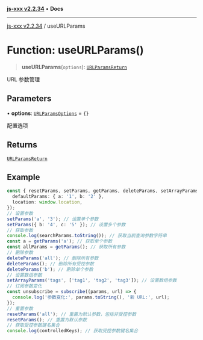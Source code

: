 [**js-xxx v2.2.34**](../README.md) • **Docs**

***

[js-xxx v2.2.34](../README.md) / useURLParams

# Function: useURLParams()

> **useURLParams**(`options`): [`URLParamsReturn`](../interfaces/URLParamsReturn.md)

URL 参数管理

## Parameters

• **options**: [`URLParamsOptions`](../interfaces/URLParamsOptions.md) = `{}`

配置选项

## Returns

[`URLParamsReturn`](../interfaces/URLParamsReturn.md)

## Example

```ts
const { resetParams, setParams, getParams, deleteParams, setArrayParams, subscribe, searchParams, controlledKeys } = useURLParams({
  defaultParams: { a: '1', b: '2' },
  location: window.location,
});
// 设置参数
setParams('a', '3'); // 设置单个参数
setParams({ b: '4', c: '5' }); // 设置多个参数
// 获取参数
console.log(searchParams.toString()); // 获取当前查询参数字符串
const a = getParams('a'); // 获取单个参数
const allParams = getParams(); // 获取所有参数
// 删除参数
deleteParams('all'); // 删除所有参数
deleteParams(); // 删除所有受控参数
deleteParams('b'); // 删除单个参数
// 设置数组参数
setArrayParams('tags', ['tag1', 'tag2', 'tag3']); // 设置数组参数
// 订阅参数变化
const unsubscribe = subscribe((params, url) => {
  console.log('参数变化:', params.toString(), '新 URL:', url);
});
// 重置参数
resetParams('all'); // 重置为默认参数，包括非受控参数
resetParams(); // 重置为默认参数
// 获取受控参数键名集合
console.log(controlledKeys); // 获取受控参数键名集合
```
